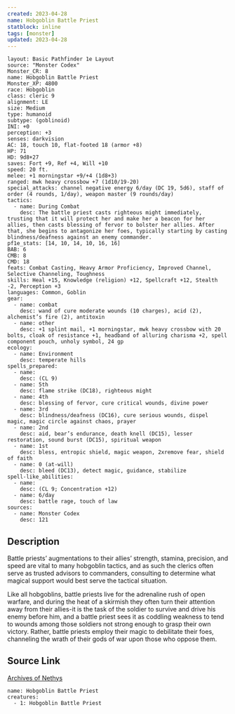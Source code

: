 ```yaml
---
created: 2023-04-28
name: Hobgoblin Battle Priest
statblock: inline
tags: [monster]
updated: 2023-04-28
---
```

```statblock
layout: Basic Pathfinder 1e Layout
source: "Monster Codex"
Monster_CR: 8
name: Hobgoblin Battle Priest
Monster_XP: 4800
race: Hobgoblin
class: cleric 9
alignment: LE
size: Medium
type: humanoid
subtype: (goblinoid)
INI: +0
perception: +3
senses: darkvision
AC: 18, touch 10, flat-footed 18 (armor +8)
HP: 71
HD: 9d8+27
saves: Fort +9, Ref +4, Will +10
speed: 20 ft.
melee: +1 morningstar +9/+4 (1d8+3)
ranged: mwk heavy crossbow +7 (1d10/19-20)
special_attacks: channel negative energy 6/day (DC 19, 5d6), staff of order (4 rounds, 1/day), weapon master (9 rounds/day)
tactics:
  - name: During Combat
    desc: The battle priest casts righteous might immediately, trusting that it will protect her and make her a beacon for her allies, then casts blessing of fervor to bolster her allies. After that, she begins to antagonize her foes, typically starting by casting blindness/deafness against an enemy commander.
pf1e_stats: [14, 10, 14, 10, 16, 16]
BAB: 6
CMB: 8
CMD: 18
feats: Combat Casting, Heavy Armor Proficiency, Improved Channel, Selective Channeling, Toughness
skills: Heal +15, Knowledge (religion) +12, Spellcraft +12, Stealth -2, Perception +3
languages: Common, Goblin
gear:
  - name: combat
    desc: wand of cure moderate wounds (10 charges), acid (2), alchemist’s fire (2), antitoxin
  - name: other
    desc: +1 splint mail, +1 morningstar, mwk heavy crossbow with 20 bolts, cloak of resistance +1, headband of alluring charisma +2, spell component pouch, unholy symbol, 24 gp
ecology:
  - name: Environment
    desc: temperate hills
spells_prepared:
  - name:
    desc: (CL 9)
  - name: 5th
    desc: flame strike (DC18), righteous might
  - name: 4th
    desc: blessing of fervor, cure critical wounds, divine power
  - name: 3rd
    desc: blindness/deafness (DC16), cure serious wounds, dispel magic, magic circle against chaos, prayer
  - name: 2nd
    desc: aid, bear’s endurance, death knell (DC15), lesser restoration, sound burst (DC15), spiritual weapon
  - name: 1st
    desc: bless, entropic shield, magic weapon, 2xremove fear, shield of faith
  - name: 0 (at-will)
    desc: bleed (DC13), detect magic, guidance, stabilize
spell-like_abilities:
  - name:
    desc: (CL 9; Concentration +12)
  - name: 6/day
    desc: battle rage, touch of law
sources:
  - name: Monster Codex
    desc: 121
```
## Description
Battle priests’ augmentations to their allies’ strength, stamina, precision, and speed are vital to many hobgoblin tactics, and as such the clerics often serve as trusted advisors to commanders, consulting to determine what magical support would best serve the tactical situation.

 Like all hobgoblins, battle priests live for the adrenaline rush of open warfare, and during the heat of a skirmish they often turn their attention away from their allies-it is the task of the soldier to survive and drive his enemy before him, and a battle priest sees it as coddling weakness to tend to wounds among those soldiers not strong enough to grasp their own victory. Rather, battle priests employ their magic to debilitate their foes, channeling the wrath of their gods of war upon those who oppose them.
## Source Link
[Archives of Nethys](https://aonprd.com/MonsterDisplay.aspx?ItemName=Hobgoblin%20Battle%20Priest)
```encounter-table
name: Hobgoblin Battle Priest
creatures:
  - 1: Hobgoblin Battle Priest
```
